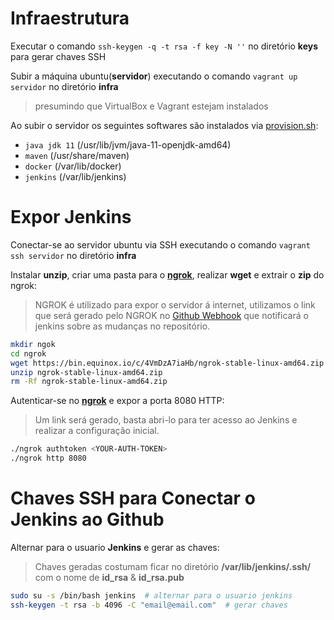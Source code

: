 # Infraestrutura

Executar o comando `ssh-keygen -q -t rsa -f key -N ''` no diretório **keys** para gerar chaves SSH

Subir a máquina ubuntu(**servidor**) executando o comando `vagrant up servidor` no diretório **infra**
> presumindo que VirtualBox e Vagrant estejam instalados



Ao subir o servidor os seguintes softwares são instalados via [provision.sh](https://github.com/RafaelClaumann/wallet-api-v2/blob/master/infra/provision.sh):
- `java jdk 11` (/usr/lib/jvm/java-11-openjdk-amd64)
- `maven` (/usr/share/maven)
- `docker` (/var/lib/docker)
- `jenkins` (/var/lib/jenkins) 

# Expor Jenkins

Conectar-se ao servidor ubuntu via SSH executando o comando `vagrant ssh servidor` no diretório **infra**

Instalar **unzip**, criar uma pasta para o **[ngrok](https://ngrok.com/)**, realizar **wget** e extrair o **zip** do ngrok:
> NGROK é utilizado para expor o servidor á internet, utilizamos o link que será gerado pelo NGROK no [Github Webhook](https://docs.github.com/en/developers/webhooks-and-events/webhooks/about-webhooks) que notificará o jenkins sobre as mudanças no repositório. <br> 
```bash
mkdir ngok
cd ngrok
wget https://bin.equinox.io/c/4VmDzA7iaHb/ngrok-stable-linux-amd64.zip
unzip ngrok-stable-linux-amd64.zip
rm -Rf ngrok-stable-linux-amd64.zip
```

Autenticar-se no **[ngrok](https://ngrok.com/)** e expor a porta 8080 HTTP:
> Um link será gerado, basta abri-lo para ter acesso ao Jenkins e realizar a configuração inicial.
```bash
./ngrok authtoken <YOUR-AUTH-TOKEN>
./ngrok http 8080
```
# Chaves SSH para Conectar o Jenkins ao Github

Alternar para o usuario **Jenkins** e gerar as chaves:
> Chaves geradas costumam ficar no diretório **/var/lib/jenkins/.ssh/** com o nome de **id_rsa** & **id_rsa.pub**
```bash
sudo su -s /bin/bash jenkins  # alternar para o usuario jenkins
ssh-keygen -t rsa -b 4096 -C "email@email.com"  # gerar chaves
```
